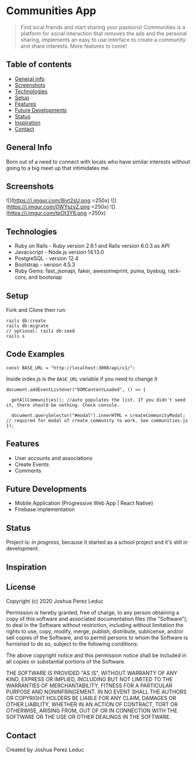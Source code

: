 # Communities App
> Find local friends and start sharing your passions! Communities is a platform for social interaction that removes the ads and the personal sharing, implements an easy to use interface to create a community and share interests. More features to come! 

## Table of contents
* [General info](#general-info)
* [Screenshots](#screenshots)
* [Technologies](#technologies)
* [Setup](#setup)
* [Features](#features)
* [Future Developments](#future-developments)
* [Status](#status)
* [Inspiration](#inspiration)
* [Contact](#contact)

## General Info
Born out of a need to connect with locals who have similar interests without going to a big meet up that intimidates me. 

## Screenshots
![](https://i.imgur.com/8ivt2sU.png =250x)
![](https://i.imgur.com/0WYszvZ.png =250x)
![](https://i.imgur.com/tpOt3Y6.png =250x)


## Technologies
* Ruby on Rails - Ruby version 2.6.1 and Rails version 6.0.3 as API
* Javacscript - Node.js version 14.13.0
* PostgreSQL - version 12.4
* Bootstrap - version 4.5.3
* Ruby Gems: fast_jsonapi, faker, awesomeprint, puma, byebug, rack-cors, and bootsnap

## Setup
Fork and Clone then run:
```
rails db:create
rails db:migrate
// optional: rails db:seed
rails s
```

## Code Examples
```
const BASE_URL = "http://localhost:3000/api/v1/";
```

Inside index.js is the `BASE_URL` variable if you need to change it

```
document.addEventListener("DOMContentLoaded", () => {
```
```
  getAllCommunities(); //auto populates the list. If you didn't seed it, there should be nothing. Check console. 
```
```
  document.querySelector("#modal").innerHTML = createCommunityModal; // required for modal of create community to work. See communities.js
});
```
## Features
* User accounts and associations
* Create Events
* Comments

## Future Developments
* Mobile Application (Progressive Web App | React Native)
* Firebase implementation

## Status
Project is: _in progress_, because it started as a school project and it's still in development.

## Inspiration

## License
Copyright (c) 2020 Joshua Perez Leduc

Permission is hereby granted, free of charge, to any person obtaining a copy
of this software and associated documentation files (the "Software"), to deal
in the Software without restriction, including without limitation the rights
to use, copy, modify, merge, publish, distribute, sublicense, and/or sell
copies of the Software, and to permit persons to whom the Software is
furnished to do so, subject to the following conditions:

The above copyright notice and this permission notice shall be included in all
copies or substantial portions of the Software.

THE SOFTWARE IS PROVIDED "AS IS", WITHOUT WARRANTY OF ANY KIND, EXPRESS OR
IMPLIED, INCLUDING BUT NOT LIMITED TO THE WARRANTIES OF MERCHANTABILITY,
FITNESS FOR A PARTICULAR PURPOSE AND NONINFRINGEMENT. IN NO EVENT SHALL THE
AUTHORS OR COPYRIGHT HOLDERS BE LIABLE FOR ANY CLAIM, DAMAGES OR OTHER
LIABILITY, WHETHER IN AN ACTION OF CONTRACT, TORT OR OTHERWISE, ARISING FROM,
OUT OF OR IN CONNECTION WITH THE SOFTWARE OR THE USE OR OTHER DEALINGS IN THE
SOFTWARE.

## Contact
Created by Joshua Perez Leduc
